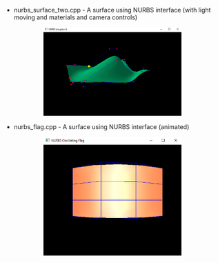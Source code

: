 
* nurbs_surface_two.cpp - A surface using NURBS interface (with light moving and materials and camera controls) 

<p align="center">
  <img src="nurbstwo.png" width="320"/>
</p>

* nurbs_flag.cpp - A surface using NURBS interface (animated)

<p align="center">
  <img src="flagcpp.png" width="320"/>
</p>

